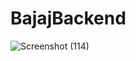 # BajajBackend

![Screenshot (114)](https://github.com/codeforcause123/bajajbackend/assets/76741603/3a67e58c-8cf2-4a22-aa06-ace69c0073f4)

